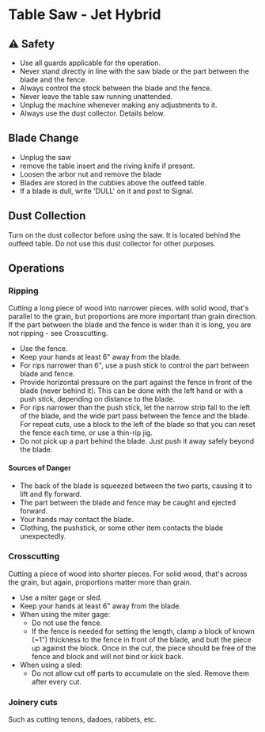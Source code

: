 # Table Saw - Jet Hybrid

## ⚠️ Safety

- Use all guards applicable for the operation.
- Never stand directly in line with the saw blade or the part between the blade and the fence.
- Always control the stock between the blade and the fence.
- Never leave the table saw running unattended.
- Unplug the machine whenever making any adjustments to it.
- Always use the dust collector. Details below.

## Blade Change

- Unplug the saw
- remove the table insert and the riving knife if present.
- Loosen the arbor nut and remove the blade
- Blades are stored in the cubbies above the outfeed table. 
- If a blade is dull, write 'DULL' on it and post to Signal. 

## Dust Collection

Turn on the dust collector before using the saw. It is located behind the outfeed table. Do not use this dust collector for other purposes.

## Operations

### Ripping

Cutting a long piece of wood into narrower pieces. with solid wood, that's parallel to the grain, but proportions are more important than grain direction. If the part between the blade and the fence is wider than it is long, you are not ripping - see Crosscutting.

- Use the fence.
- Keep your hands at least 6" away from the blade.
- For rips narrower than 6", use a push stick to control the part between blade and fence.
- Provide horizontal pressure on the part against the fence in front of the blade (never behind it). This can be done with the left hand or with a push stick, depending on distance to the blade.
- For rips narrower than the push stick, let the narrow strip fall to the left of the blade, and the wide part pass between the fence and the blade. For repeat cuts, use a block to the left of the blade so that you can reset the fence each time, or use a thin-rip jig.
- Do not pick up a part behind the blade. Just push it away safely beyond the blade.

#### Sources of Danger
- The back of the blade is squeezed between the two parts, causing it to lift and fly forward.
- The part between the blade and fence may be caught and ejected forward. 
- Your hands may contact the blade.
- Clothing, the pushstick, or some other item contacts the blade unexpectedly.

### Crosscutting

Cutting a piece of wood into shorter pieces. For solid wood, that's across the grain, but again, proportions matter more than grain.

- Use a miter gage or sled. 
- Keep your hands at least 6" away from the blade.
- When using the miter gage:
  - Do not use the fence.
  - If the fence is needed for setting the length, clamp a block of known (~1") thickness to the fence in front of the blade, and butt the piece up against the block. Once in the cut, the piece should be free of the fence and block and will not bind or kick back.
- When using a sled:
  - Do not allow cut off parts to accumulate on the sled. Remove them after every cut.

### Joinery cuts

Such as cutting tenons, dadoes, rabbets, etc.